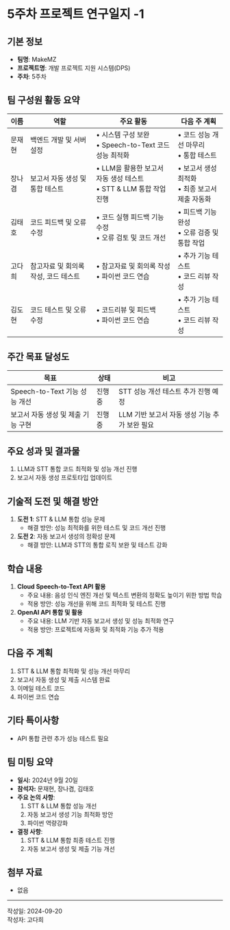 # 5주차 프로젝트 연구일지 -1

## 기본 정보

- **팀명**: MakeMZ
- **프로젝트명**: 개발 프로젝트 지원 시스템(DPS)
- **주차**: 5주차

## 팀 구성원 활동 요약

| 이름   | 역할                                 | 주요 활동                                                              | 다음 주 계획                                        |
| ------ | ------------------------------------ | ---------------------------------------------------------------------- | --------------------------------------------------- |
| 문재현 | 백엔드 개발 및 서버 설정             | • 시스템 구성 보완 <br> • Speech-to-Text 코드 성능 최적화              | • 코드 성능 개선 마무리 <br> • 통합 테스트          |
| 장나겸 | 보고서 자동 생성 및 통합 테스트      | • LLM을 활용한 보고서 자동 생성 테스트 <br> • STT & LLM 통합 작업 진행 | • 보고서 생성 최적화 <br> • 최종 보고서 제출 자동화 |
| 김태호 | 코드 피드백 및 오류 수정             | • 코드 실행 피드백 기능 수정 <br> • 오류 검토 및 코드 개선             | • 피드백 기능 완성 <br> • 오류 검증 및 통합 작업    |
| 고다희 | 참고자료 및 회의록 작성, 코드 테스트 | • 참고자료 및 회의록 작성 <br> • 파이썬 코드 연습                      | • 추가 기능 테스트 <br> • 코드 리뷰 작성            |
| 김도현 | 코드 테스트 및 오류수정              | • 코드리뷰 및 피드백 <br> • 파이썬 코드 연습                           | • 추가 기능 테스트 <br> • 코드 리뷰 작성            |

## 주간 목표 달성도

| 목표                               | 상태   | 비고                                          |
| ---------------------------------- | ------ | --------------------------------------------- |
| Speech-to-Text 기능 성능 개선      | 진행중 | STT 성능 개선 테스트 추가 진행 예정           |
| 보고서 자동 생성 및 제출 기능 구현 | 진행중 | LLM 기반 보고서 자동 생성 기능 추가 보완 필요 |

## 주요 성과 및 결과물

1. LLM과 STT 통합 코드 최적화 및 성능 개선 진행
2. 보고서 자동 생성 프로토타입 업데이트

## 기술적 도전 및 해결 방안

1. **도전 1**: STT & LLM 통합 성능 문제
   - 해결 방안: 성능 최적화를 위한 테스트 및 코드 개선 진행
2. **도전 2**: 자동 보고서 생성의 정확성 문제
   - 해결 방안: LLM과 STT의 통합 로직 보완 및 테스트 강화

## 학습 내용

1. **Cloud Speech-to-Text API 활용**
   - 주요 내용: 음성 인식 엔진 개선 및 텍스트 변환의 정확도 높이기 위한 방법 학습
   - 적용 방안: 성능 개선을 위해 코드 최적화 및 테스트 진행
2. **OpenAI API 통합 및 활용**
   - 주요 내용: LLM 기반 자동 보고서 생성 및 성능 최적화 연구
   - 적용 방안: 프로젝트에 자동화 및 최적화 기능 추가 적용

## 다음 주 계획

1. STT & LLM 통합 최적화 및 성능 개선 마무리
2. 보고서 자동 생성 및 제출 시스템 완료
3. 이메일 테스트 코드
4. 파이썬 코드 연습

## 기타 특이사항

- API 통합 관련 추가 성능 테스트 필요

## 팀 미팅 요약

- **일시:** 2024년 9월 20일
- **참석자:** 문재현, 장나겸, 김태호
- **주요 논의 사항**:
  1. STT & LLM 통합 성능 개선
  2. 자동 보고서 생성 기능 최적화 방안
  3. 파이썬 역량강화
- **결정 사항**:
  1. STT & LLM 통합 최종 테스트 진행
  2. 자동 보고서 생성 및 제출 기능 개선

## 첨부 자료

- 없음

---

작성일: 2024-09-20  
작성자: 고다희
